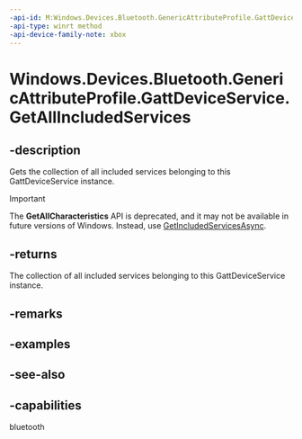 ```yaml
---
-api-id: M:Windows.Devices.Bluetooth.GenericAttributeProfile.GattDeviceService.GetAllIncludedServices
-api-type: winrt method
-api-device-family-note: xbox
---
```


<!-- Method syntax
public Windows.Foundation.Collections.IVectorView<Windows.Devices.Bluetooth.GenericAttributeProfile.GattDeviceService> GetAllIncludedServices()
-->

# Windows.Devices.Bluetooth.GenericAttributeProfile.GattDeviceService.GetAllIncludedServices

## -description
Gets the collection of all included services belonging to this GattDeviceService instance.

> [!IMPORTANT]
> The **GetAllCharacteristics** API is deprecated, and it may not be available in future versions of Windows. Instead, use [GetIncludedServicesAsync](/uwp/api/windows.devices.bluetooth.genericattributeprofile.gattdeviceservice.getincludedservicesasync).

## -returns
The collection of all included services belonging to this GattDeviceService instance.

## -remarks

## -examples

## -see-also

## -capabilities
bluetooth
